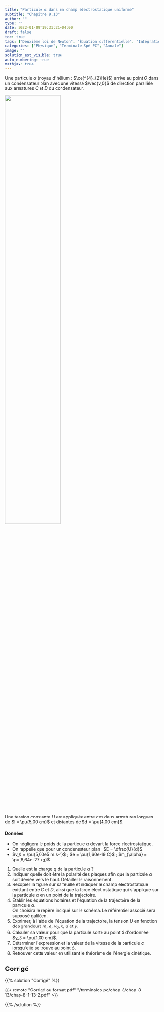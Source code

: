 ```yaml
---
title: "Particule ⍺ dans un champ électrostatique uniforme"
subtitle: "Chapitre 9,13"
author: ""
type: ""
date: 2022-01-09T19:31:21+04:00
draft: false
toc: true
tags: ["Deuxième loi de Newton", "Équation différentielle", "Intégration", "Condition initiale", "Équations horaires", "Théorème de l'énergie mécanique", "Théorème de l'énergie cinétique", "Champ électrique"]
categories: ["Physique", "Terminale Spé PC", "Annale"]
image: ""
solution_est_visible: true
auto_numbering: true
mathjax: true
---
```



Une particule $\alpha$ (noyau d'hélium : $\ce{^{4}_{2}He}$) arrive au point $O$ dans un condensateur plan avec une vitesse $\vec{v_0}$ de direction parallèle aux armatures $C$ et $D$ du condensateur.

<img src="/terminales-pc/chap-8/chap-8-13/chap-8-1-13-1.png" alt="" width=60% />

Une tension constante $U$ est appliquée entre ces deux armatures longues de $l = \pu{5,00 cm}$ et distantes de $d = \pu{4,00 cm}$.

#### Données
- On négligera le poids de la particule $\alpha$ devant la force électrostatique.
- On rappelle que pour un condensateur plan : $E = \dfrac{U}{d}$.
- $v_0 = \pu{5,00e5 m.s-1}$ ; $e = \pu{1,60e-19 C}$ ; $m_{\alpha} = \pu{6,64e-27 kg}$.

1. Quelle est la charge $q$ de la particule $\alpha$&nbsp;?
2. Indiquer quelle doit être la polarité des plaques afin que la particule $\alpha$ soit déviée vers le haut. Détailler le raisonnement.
3. Recopier la figure sur sa feuille et indiquer le champ électrostatique existant entre $C$ et $D$, ainsi que la force électrostatique qui s'applique sur la particule $\alpha$ en un point de la trajectoire.
4. Établir les équations horaires et l'équation de la trajectoire de la particule $\alpha$.    
On choisira le repère indiqué sur le schéma. Le référentiel associé sera supposé galiléen.
5. Exprimer, à l'aide de l'équation de la trajectoire, la tension $U$ en fonction des grandeurs $m$, $e$, $v_0$, $x$, $d$ et $y$. 
6. Calculer sa valeur pour que la particule sorte au point $S$ d'ordonnée $y_S = \pu{1,00 cm}$.
7. Déterminer l'expression et la valeur de la vitesse de la particule $\alpha$ lorsqu'elle se trouve au point $S$.
8. Retrouver cette valeur en utilisant le théorème de l'énergie cinétique.

## Corrigé

{{% solution "Corrigé" %}}

{{< remote "Corrigé au format pdf" "/terminales-pc/chap-8/chap-8-13/chap-8-1-13-2.pdf"  >}}

{{% /solution %}}